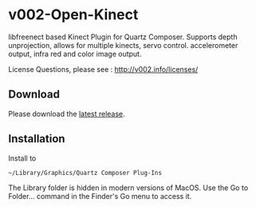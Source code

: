 v002-Open-Kinect
================

libfreenect based Kinect Plugin for Quartz Composer. Supports depth unprojection, allows for multiple kinects, servo control. accelerometer output, infra red and color image output.

License Questions, please see : http://v002.info/licenses/

Download
--------

Please download the [latest release](https://github.com/v002/v002-Open-Kinect/releases).

Installation
------------

Install to

    ~/Library/Graphics/Quartz Composer Plug-Ins

The Library folder is hidden in modern versions of MacOS. Use the Go to Folder... command in the Finder's Go menu to access it.
